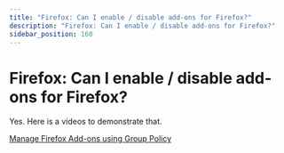 ```yaml
---
title: "Firefox: Can I enable / disable add-ons for Firefox?"
description: "Firefox: Can I enable / disable add-ons for Firefox?"
sidebar_position: 160
---
```


# Firefox: Can I enable / disable add-ons for Firefox?

Yes. Here is a videos to demonstrate that.

[Manage Firefox Add-ons using Group Policy](/docs/endpointpolicymanager/components/applicationsettingsmanager/videos/firefox/addons.md)
